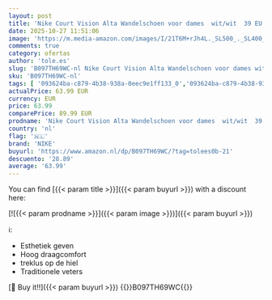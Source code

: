 ```yaml
---
layout: post
title: 'Nike Court Vision Alta Wandelschoen voor dames  wit/wit  39 EU'
date: 2025-10-27 11:51:06
image: 'https://m.media-amazon.com/images/I/21T6M+rJh4L._SL500_._SL400_.jpg'
comments: true
category: ofertas
author: 'tole.es'
slug: 'B097TH69WC-nl Nike Court Vision Alta Wandelschoen voor dames wit/wit 39 EU'
sku: 'B097TH69WC-nl'
tags: [ '093624ba-c879-4b38-938a-0eec9e1ff133_0','093624ba-c879-4b38-938a-0eec9e1ff133_3601','Arborist Merchandising Root','Dameshardloopschoenen voor verharde weg','Damesmode','Damesschoenen','Hardloopschoenen dames','Klassieke & modieuze sneakers dames','Kleding, schoenen & sieraden','Kleding, schoenen en sieraden','New Arrivals','Self Service','Special Features Stores','Trainings- & outdoorschoenen dames','Trekking- & hikingschoeisel dames','Wandelschoenen dames','nike','🇳🇱', ]
actualPrice: 63.99 EUR
currency: EUR
price: 63.99
comparePrice: 89.99 EUR
prodname: 'Nike Court Vision Alta Wandelschoen voor dames  wit/wit  39 EU'
country: 'nl'
flag: '🇳🇱'
brand: 'NIKE'
buyurl: 'https://www.amazon.nl/dp/B097TH69WC/?tag=tolees0b-21'
descuento: '28.89'
average: '63.99'
---
```


You can find [{{< param title >}}]({{< param buyurl >}}) with a discount here:

[![{{< param prodname >}}]({{< param image >}})]({{< param buyurl >}})

ℹ️:

- Esthetiek geven
- Hoog draagcomfort
- treklus op de hiel
- Traditionele veters

[🛒 Buy it!!]({{< param buyurl >}})
{{<world>}}B097TH69WC{{</world>}}
